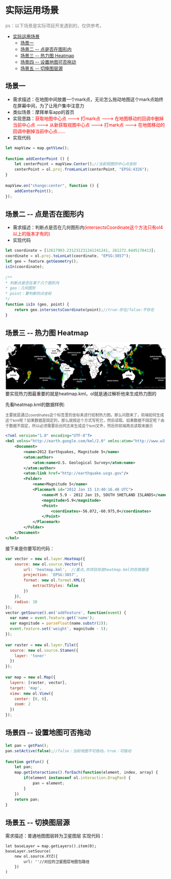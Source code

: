 # 实际运用场景

<span style="color: grey;">ps：以下场景是实际项目开发遇到的，仅供参考。</span>

<!-- @import "[TOC]" {cmd="toc" depthFrom=1 depthTo=6 orderedList=false} -->
<!-- code_chunk_output -->

* [实际运用场景](#实际运用场景)
	* [场景一](#场景一)
	* [场景二 -- 点是否在图形内](#场景二-span-stylefont-size22px点是否在图形内span)
	* [场景三  --  热力图 Heatmap](#场景三-span-stylefont-size22px热力图-heatmapspan)
	* [场景四  --  设置地图可否拖动](#场景四-span-stylefont-size22px设置地图可否拖动span)
	* [场景五 -- 切换图层源](#场景五-span-stylefont-size22px切换图层源span)

<!-- /code_chunk_output -->


## 场景一

* 需求描述：在地图中间放置一个mark点，无论怎么拖动地图这个mark点始终在屏幕中间，为了让用户集中注意力
* 类似场景：摩拜单车app的首页
* 实现思路：<span style="color:red;">获取地图中心点 ---> 打mark点 ---> 在地图移动的回调中删掉当前中心点 ---> 从新获取视图中心点 ---> 打mark点 ---> 在地图移动的回调中删掉当前中心点......</span>
* 实现代码
```javascript
let mapView = map.getView();

function addCenterPoint () {
    let centerPoint = mapView.Center();//当前视图的中心点坐标
    centerPoint = ol.proj.fromLonLat(centerPoint, "EPSG:4326");
}

mapView.on("change:center", function () {
    addCenterPoint();
});
```

## 场景二 -- <span style="font-size:22px">点是否在图形内</span>


* 需求描述：判断点是否在几何图形内<span style="color:red;">(intersectsCoordinate这个方法只有ol4以上的版本才有的)</span>
* 实现代码
```javascript
let coordinate = [12617903.231231231241241241, 261272.6445170413];
coordinate = ol.proj.toLonLat(coordinate, "EPSG:3857");
let geo = feature.getGeometry();
isIn(coordinate);

/**
* 判断点是否在某个几个图形内
* geo：几何图形
* point：要判断的点坐标
*/
function isIn (geo, point) {
    return geo.intersectsCoordinate(point);//true:存在/false:不存在
}
```

## 场景三  --  <span style="font-size:22px">热力图 Heatmap</span>

<img src="../asset/images/heatmap.png"/>
要实现热力图最重要的就是heatmap.kml，ol就是通过解析他来生成热力图的

先看heatmap.kml的数据样例:

<span style="font-size: 12px;color:#555555;">主要就是通过coordinates这个标签里的坐标来进行绘制热力图。那么问题来了，前端如何生成这个kml呢？如果数据是固定的，那么就按这个方式写死它，然后读取。如果数据不固定呢？由于数据不固定，所以必须需要后台同志来生成这个kml文件，然后你前端再去读取来展示</span>
```xml
<?xml version="1.0" encoding="UTF-8"?>
<kml xmlns="http://earth.google.com/kml/2.0" xmlns:atom="http://www.w3.org/2005/Atom">
    <Document>
        <name>2012 Earthquakes, Magnitude 5</name>
        <atom:author>
            <atom:name>U.S. Geological Survey</atom:name>
        </atom:author>
        <atom:link href="http://earthquake.usgs.gov"/>
        <Folder>
            <name>Magnitude 5</name>
            <Placemark id="2012 Jan 15 13:40:16.40 UTC">
                <name>M 5.9 - 2012 Jan 15, SOUTH SHETLAND ISLANDS</name>
                <magnitude>5.9</magnitude>
                <Point>
                    <coordinates>-56.072,-60.975,0</coordinates>
                </Point>
            </Placemark>
        </Folder>
    </Document>
</kml>
```

接下来是你要写的代码：
```javascript
var vector = new ol.layer.Heatmap({
    source: new ol.source.Vector({
        url: 'heatmap.kml',  //重点,你项目存放heatmap.kml的存放路径
        projection: 'EPSG:3857',
        format: new ol.format.KML({
            extractStyles: false
        })
    }),
    radius: 10
});
vector.getSource().on('addfeature', function(event) {
  var name = event.feature.get('name');
  var magnitude = parseFloat(name.substr(2));
  event.feature.set('weight', magnitude - 5);
});

var raster = new ol.layer.Tile({
  source: new ol.source.Stamen({
    layer: 'toner'
  })
});

var map = new ol.Map({
  layers: [raster, vector],
  target: 'map',
  view: new ol.View({
    center: [0, 0],
    zoom: 2
  })
});
```

## 场景四  --  <span style="font-size:22px">设置地图可否拖动</span>


```javascript
let pan = getPan();
pan.setActive(false);//false：当前地图不可拖动。true：可拖动

function getFun() {
    let pan;
    map.getInteractions().forEach(function(element, index, array) {
        if(element instanceof ol.interaction.DragPan) {
            pan = element;
        }
    })
    return pan;
}
```

## 场景五 -- <span style="font-size:22px;">切换图层源</span>


需求描述：普通地图图层转为卫星图层
实现代码：
```
let baseLayer = map.getLayers().item(0);
baseLayer.setSource(
    new ol.source.XYZ({
        url: ''//对应的卫星图层地图包路径
    })
)
```
